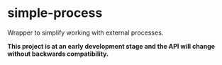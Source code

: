 # simple-process

Wrapper to simplify working with external processes.

**This project is at an early development stage and the API will change without backwards compatibility.**

